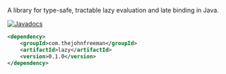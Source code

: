 A library for type-safe, tractable lazy evaluation and late binding in Java.

[![Javadocs](http://javadoc.io/badge/com.thejohnfreeman/lazy.svg)](http://javadoc.io/doc/com.thejohnfreeman/lazy)

```xml
<dependency>
    <groupId>com.thejohnfreeman</groupId>
    <artifactId>lazy</artifactId>
    <version>0.1.0</version>
</dependency>
```
